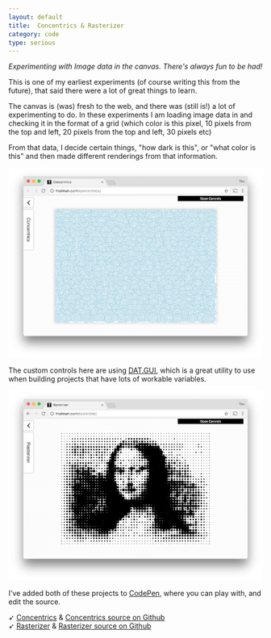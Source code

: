 ```yaml
---
layout: default
title:  Concentrics & Rasterizer
category: code
type: serious
---
```


*Experimenting with Image data in the canvas. There's always fun to be had!*

This is one of my earliest experiments (of course writing this from the future), that said there were a lot of great things to learn.

The canvas is (was) fresh to the web, and there was (still is!) a lot of experimenting to do. In these experiments I am loading image data in and checking it in the format of a grid (which color is this pixel, 10 pixels from the top and left, 20 pixels from the top and left, 30 pixels etc)

From that data, I decide certain things, "how dark is this", or "what color is this" and then made different renderings from that information. 

![Concentrics](./images/concentrics-1.png)

The custom controls here are using [DAT.GUI](http://workshop.chromeexperiments.com/examples/gui/#1--Basic-Usage), which is a great utility to use when building projects that have lots of workable variables.

![Rasterizer.](./images/rasterizer-1.png)

I've added both of these projects to [CodePen](https://codpen.io/tholman), where you can play with, and edit the source.

➶ [Concentrics](http://tholman.com/concentrics) & [Concentrics source on Github](https://github.com/tholman/concentrics)<br>
➶ [Rasterizer](http://tholman.com/rasterizer) & [Rasterizer source on Github](https://github.com/tholman/rasterizer)
